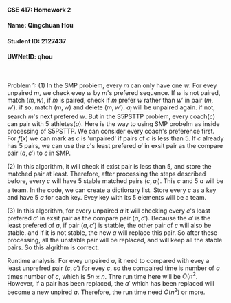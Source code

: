 #### CSE 417: Homework 2
#### Name: Qingchuan Hou
#### Student ID: 2127437
#### UWNetID: qhou
<br/>

Problem 1:
(1) In the SMP problem, every $m$ can only have one $w$. For evey unpaired $m$, we check evey $w$ by $m$'s prefered sequence. If $w$ is not paired, match $(m,w)$, if $m$ is paired, check if $m$ prefer $w$ rather than $w'$ in pair $(m,w')$. if so, match $(m,w)$ and delete $(m,w')$. $a_i$ will be unpaired again. if not, search $m$'s next prefered $w$.
But in the S5PSTTP problem, every coach($c$) can pair with 5 athletes($a$). Here is the way to using SMP probelm as inside processing of S5PSTTP. We can consider every coach's preference first. For $f(x)$ we can mark as $c$ is 'unpaired' if pairs of $c$ is less than 5. If $c$ already has 5 pairs, we can use the $c$'s least prefered $a'$ in exsit pair as the compare pair $(a,c')$ to $c$ in SMP.

(2) In this algorithm, it will check if exist pair is less than 5, and store the matched pair at least. Therefore, after processing the steps described before, every $c$ will have 5 stable matched pairs $(c,a_i)$. This $c$ and 5 $a$ will be a team. In the code, we can create a dictionary list. Store every $c$ as a key and have 5 $a$ for each key. Evey key with its 5 elements will be a team.

(3) In this algorithm, for every unpaired $a$ it will checking every $c$'s least prefered $a'$ in exsit pair as the compare pair $(a,c')$. Because the $a'$ is the least prefered of $a$, if pair $(a,c')$ is statble, the other pair of $c$ will also be stable. and if it is not stable, the new $a$ will replace this pair. So after these processing, all the unstable pair will be replaced, and will keep all the stable pairs. So this algrithm is correct.

Runtime analysis:
For evey unpaired $a$, it need to compared with evey a least unprefred pair $(c,a')$ for evey $c$, so the compaired time is number of $a$ times number of $c$, which is $5n \times n$. Thre run time here will be $O(n^2$. However, if a pair has been replaced, the $a'$ which has been replaced will become a new unpired $a$. Therefore, the run time need $O(n^2)$ or more.
